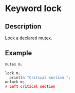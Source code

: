 # Keyword lock

## Description

Lock a declared mutex.

## Example

```cpp
mutex m;

lock m;
  println "Critical section.";
unlock m;
# Left critical section
```
